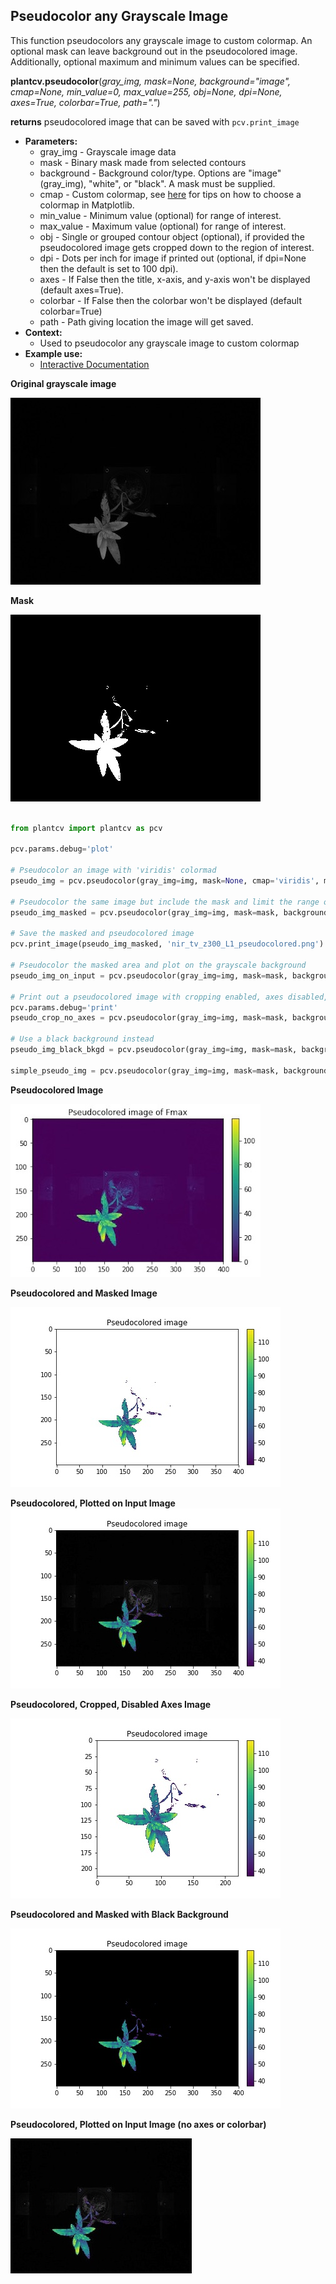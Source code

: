 ## Pseudocolor any Grayscale Image

This function pseudocolors any grayscale image to custom colormap. An optional mask can leave background out in the
pseudocolored image. Additionally, optional maximum and minimum values can be specified.

**plantcv.pseudocolor**(*gray_img, mask=None, background="image", cmap=None, min_value=0, max_value=255, obj=None, dpi=None, axes=True, colorbar=True, path="."*)

**returns** pseudocolored image that can be saved with `pcv.print_image`

- **Parameters:**
    - gray_img   - Grayscale image data
    - mask       - Binary mask made from selected contours
    - background - Background color/type. Options are "image" (gray_img), "white", or "black". A mask must be supplied.
    - cmap       - Custom colormap, see [here](https://matplotlib.org/tutorials/colors/colormaps.html) for tips on how to choose a colormap in Matplotlib.
    - min_value  - Minimum value (optional) for range of interest.
    - max_value  - Maximum value (optional) for range of interest.
    - obj        - Single or grouped contour object (optional), if provided the pseudocolored image gets cropped down to the region of interest.
    - dpi        - Dots per inch for image if printed out (optional, if dpi=None then the default is set to 100 dpi).
    - axes       - If False then the title, x-axis, and y-axis won't be displayed (default axes=True).
    - colorbar   - If False then the colorbar won't be displayed (default colorbar=True)
    - path       - Path giving location the image will get saved.
- **Context:**
    - Used to pseudocolor any grayscale image to custom colormap
- **Example use:**
    - [Interactive Documentation](https://mybinder.org/v2/gh/danforthcenter/plantcv-binder.git/master?filepath=notebooks%2FpsII_tutorial.ipynb)

**Original grayscale image**

![Screenshot](img/documentation_images/pseudocolor/original_grayscale.jpg)

**Mask**

![Screenshot](img/documentation_images/pseudocolor/mask.jpg)


```python

from plantcv import plantcv as pcv

pcv.params.debug='plot'

# Pseudocolor an image with 'viridis' colormad
pseudo_img = pcv.pseudocolor(gray_img=img, mask=None, cmap='viridis', min_value=0, max_value=255, path='.')

# Pseudocolor the same image but include the mask and limit the range of values
pseudo_img_masked = pcv.pseudocolor(gray_img=img, mask=mask, background="white", cmap='viridis', min_value=30, max_value=200, path='.')

# Save the masked and pseudocolored image
pcv.print_image(pseudo_img_masked, 'nir_tv_z300_L1_pseudocolored.png')

# Pseudocolor the masked area and plot on the grayscale background
pseudo_img_on_input = pcv.pseudocolor(gray_img=img, mask=mask, background="image", cmap="viridis")

# Print out a pseudocolored image with cropping enabled, axes disabled, and higher dpi value.
pcv.params.debug='print'
pseudo_crop_no_axes = pcv.pseudocolor(gray_img=img, mask=mask, background=="white", obj=obj, cmap='viridis', dpi=200, axes=False)

# Use a black background instead
pseudo_img_black_bkgd = pcv.pseudocolor(gray_img=img, mask=mask, background="black", cmap='viridis')

simple_pseudo_img = pcv.pseudocolor(gray_img=img, mask=mask, background="image", axes=False, colorbar=False, cmap='viridis')

```


**Pseudocolored Image**

![Screenshot](img/documentation_images/pseudocolor/pseudo_nomask.jpg)

**Pseudocolored and Masked Image**

![Screenshot](img/documentation_images/pseudocolor/pseudo_img.jpg)

**Pseudocolored, Plotted on Input Image**
![Screenshot](img/documentation_images/pseudocolor/pseudo_onimage.jpg)

**Pseudocolored, Cropped, Disabled Axes Image**

![Screenshot](img/documentation_images/pseudocolor/pseudo_cropped.jpg)

**Pseudocolored and Masked with Black Background**

![Screenshot](img/documentation_images/pseudocolor/pseudo_black_bkgd.jpg)

**Pseudocolored, Plotted on Input Image (no axes or colorbar)**

![Screenshot](img/documentation_images/pseudocolor/pseudo_onimage_simple.jpg)
